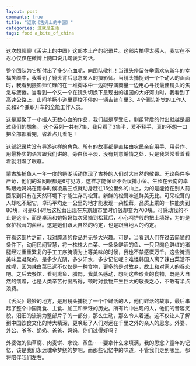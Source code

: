 ```yaml
---
layout: post
comments: true
title: "讴歌《舌尖上的中国》"
categories: 这就是生活
tags: food a_bite_of_china
---
```


这次想聊聊《舌尖上的中国》这部本土产的纪录片。这部片拍得太感人，我实在不忍心仅仅在微博上随口说几句褒奖的话。

整个团队为它所付出了多少心血呢，向团队敬礼！当镜头停留在举家欢庆新年的幸福笑颜中，我看到了镜头背后思念亲人的摄影师。当镜头捕捉到一个个动人的画面时，我看到摄影师忙碌的在一堆脚本中一边跟导演商量一边用心寻找最佳镜头的焦急与疲倦。当看到一个又一个在镜头切换下呈现出的祖国的大好河山时，我看到了高速公路上，山间羊肠小道里穿梭不停的一辆吉普车里3、4个倒头补觉的工作人员和2个兼职开车的全能工作人员。

这是凝聚了一小撮人无数心血的作品，我们越是享受它，剧组背后的付出就越是超过我们的想象。
这个系列一共有7集，我只看了3集半，爱不释手，真的不想一口把全部都看完，省着点儿看吧！

这部纪录片没有导游这样的角色。所有的故事都是直接由农民亲自用手、用劳作、用最朴实的语言跟我们讲的。旁白很平淡，没有刻意煽情之处，只是我常常看着看着就泪湿了眼眶。

蒙古族捕鱼人一年一度的祭湖活动体现了古朴的人们对大自然的敬畏。无论条件多严苛，他们的渔网眼都是6寸见方，这样才能保证不会误捕小鱼。生长在云南的卓玛跟她妈妈在雨季时候凌晨三点就动身赶往15公里外的山上，为的是能抢在别人前面采到只有在天然环境下才能生存的松茸。新鲜的松茸味道鲜美无比。可采松茸的人却吃不起它，卓玛平均走一公里的地才能发现一朵松茸，品质上乘的一株能卖到80块，可是6小时后这松茸出现在东京超市里时价钱却变为700块。可感动我的不止是这个，而是卓玛和她妈妈每次采摘到松茸后，小心呵护般的把土填好，为的是保护松茸的菌丝。这是她们跟大自然的约定，也是跟当地人的约定。

在看这部片之前，我对腌渍的食品并无多大兴趣。可是，当看到人们在过去简陋的条件下，动用民间智慧，将一株株大白菜、一条条鲜活的鱼、一只只肉色鲜红的猪腿经过重重繁复的手工工序腌渍为上等美味的时候，我也不禁感慨万千。这些腌渍美味里凝聚的，是多少光阴，多少汗水，多少记忆呢？难怪韩国人离了辣白菜活不成呢，因为辣白菜已远不仅仅是一种食物，更多的是对故乡，故土和对家人的眷恋吧。之后去餐馆，看到熏鱼、腊肉，我莫名感动，想到这些珍贵的食物，既是大自然的馈赠，也是人类辛苦付出所得，顿时对食物产生巨大的敬畏之心，不敢有半点浪费。

《舌尖》最妙的地方，是用镜头捕捉了一个个鲜活的人，他们鲜活的故事，最后串起了整个中国觅食、主食、加工和烹饪的历史。所有片中出现的人，他们的音容笑貌，汩汩的流淌为整部片子的一部分，那么生动，那么令人着迷。这不仅让人了解到中国饮食文化的博大精深，更唤起了人们对远在千里之外的亲人的思念。外婆、外公、爷爷、奶奶、爸爸、妈妈，你们过得好吗？

外婆做的仙草腐、肉麦饼、水饺、蒸鱼⋯⋯要拿什么来填满，我的思念？童年的记忆，该是我们永远魂牵梦绕的梦吧，而那些记忆中的味道，不管我们走到哪里，都将陪伴我们左右。